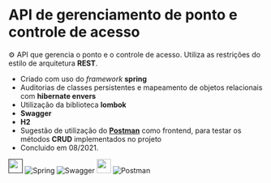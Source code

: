 # API de gerenciamento de ponto e controle de acesso

:gear: API que gerencia o ponto e o controle de acesso. Utiliza as restrições do estilo de arquitetura __REST__.

- Criado com uso do *framework* __spring__      
- Auditorias de classes persistentes e mapeamento de objetos relacionais com __hibernate envers__   
- Utilização da biblioteca __lombok__   
- __Swagger__ 
- __H2__   
- Sugestão de utilização do [__Postman__](https://www.postman.com/) como frontend, para testar os métodos __CRUD__ implementados no projeto
- Concluido em 08/2021.

[<img src = "https://encurtador.com.br/iuCOQ" width = "auto" height = "28px">]() ![Spring](https://img.shields.io/badge/spring-%236DB33F.svg?style=for-the-badge&logo=spring&logoColor=white) ![Swagger](https://img.shields.io/badge/-Swagger-%23Clojure?style=for-the-badge&logo=swagger&logoColor=white) [<img src = "https://encurtador.com.br/gmCFQ" width = "auto" height = "28px">](https://encurtador.com.br/gmCFQ) ![Postman](https://img.shields.io/badge/Postman-FF6C37?style=for-the-badge&logo=postman&logoColor=white)  
